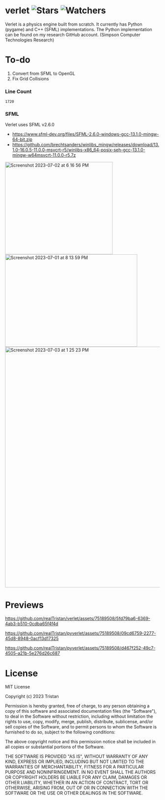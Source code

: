 # verlet ![Stars](https://img.shields.io/github/stars/realTristan/verlet?color=brightgreen) ![Watchers](https://img.shields.io/github/watchers/realTristan/verlet?label=Watchers)

Verlet is a physics engine built from scratch. It currently has Python (pygame) and C++ (SFML) implementations. The Python implementation can be found on my research GitHub account. (Simpson Computer Technologies Research)

# To-do
1. Convert from SFML to OpenGL
2. Fix Grid Collisions

### Line Count
`
1720
`

### SFML
Verlet uses SFML v2.6.0
- https://www.sfml-dev.org/files/SFML-2.6.0-windows-gcc-13.1.0-mingw-64-bit.zip
- https://github.com/brechtsanders/winlibs_mingw/releases/download/13.1.0-16.0.5-11.0.0-msvcrt-r5/winlibs-x86_64-posix-seh-gcc-13.1.0-mingw-w64msvcrt-11.0.0-r5.7z

<img width="350" height="300" alt="Screenshot 2023-07-02 at 6 16 56 PM" src="https://github.com/realTristan/pyverlet/assets/75189508/1b873a68-162c-46ef-967f-6f6d1c39c3c1">
<img width="430" height="300" alt="Screenshot 2023-07-01 at 8 13 59 PM" src="https://github.com/realTristan/pyverlet/assets/75189508/692cd07b-5900-4296-ba5d-9f71fff5aeec">
<img width="782" alt="Screenshot 2023-07-03 at 1 25 23 PM" src="https://github.com/realTristan/pyverlet/assets/75189508/ff8fefe5-b300-4802-8538-9e714525e38c">

# Previews


https://github.com/realTristan/verlet/assets/75189508/5fd79ba6-6369-4ab3-b510-0cdba65f4f4d


https://github.com/realTristan/pyverlet/assets/75189508/09cd6759-2277-45d8-8948-0acf13d17325


https://github.com/realTristan/pyverlet/assets/75189508/d467f252-49c7-4505-a21b-5e276d26c687


# License
MIT License

Copyright (c) 2023 Tristan

Permission is hereby granted, free of charge, to any person obtaining a copy
of this software and associated documentation files (the "Software"), to deal
in the Software without restriction, including without limitation the rights
to use, copy, modify, merge, publish, distribute, sublicense, and/or sell
copies of the Software, and to permit persons to whom the Software is
furnished to do so, subject to the following conditions:

The above copyright notice and this permission notice shall be included in all
copies or substantial portions of the Software.

THE SOFTWARE IS PROVIDED "AS IS", WITHOUT WARRANTY OF ANY KIND, EXPRESS OR
IMPLIED, INCLUDING BUT NOT LIMITED TO THE WARRANTIES OF MERCHANTABILITY,
FITNESS FOR A PARTICULAR PURPOSE AND NONINFRINGEMENT. IN NO EVENT SHALL THE
AUTHORS OR COPYRIGHT HOLDERS BE LIABLE FOR ANY CLAIM, DAMAGES OR OTHER
LIABILITY, WHETHER IN AN ACTION OF CONTRACT, TORT OR OTHERWISE, ARISING FROM,
OUT OF OR IN CONNECTION WITH THE SOFTWARE OR THE USE OR OTHER DEALINGS IN THE
SOFTWARE.
